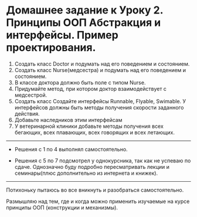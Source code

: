 # Домашнее задание к Уроку 2. Принципы ООП Абстракция и интерфейсы. Пример проектирования.

 1. Создать класс Doctor и подумать над его поведением и состоянием.
 2. Создать класс Nurse(медсестра) и подумать над его поведением и состоянием.
 3. В классе доктора должно быть поле с типом Nurse.
 4. Придумайте метод, при котором доктор взаимодействует с медсестрой.
 5. Создать класс Создайте интерфейсы Runnable, Flyable, Swimable. У интерфейсов должны быть
методы получения скорости заданного действия.
 6. Добавьте наследников этим интерфейсам
 7. У ветеринарной клиники добавьте методы получения всех бегающих, всех плавающих, всех говорящих и всех летающих.
---
* Решения с 1 по 4 выполнял самостоятельно.

* Решения с 5 по 7 подсмотрел у однокурсника, так как не успеваю по сдаче. Однозначно буду подробно пересматривать лекции и семинары(плюс дополнительно из интернета и книжек).
---
Потихоньку пытаюсь во все вникнуть и разобраться самостоятельно. 

Размышляю над тем, где и когда можно применить изучаемые на курсе принципы ООП (конструкции и механизмы).